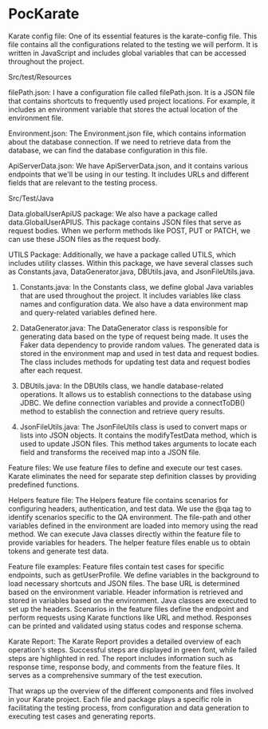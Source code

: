 # PocKarate

Karate config file:
One of its essential features is the karate-config file. This file contains all the configurations related to the testing we will perform. It is written in JavaScript and includes global variables that can be accessed throughout the project.

Src/test/Resources

filePath.json:
I have a configuration file called filePath.json. It is a JSON file that contains shortcuts to frequently used project locations. For example, it includes an environment variable that stores the actual location of the environment file.

Environment.json:
The Environment.json file, which contains information about the database connection. If we need to retrieve data from the database, we can find the database configuration in this file.

ApiServerData.json:
We have ApiServerData.json, and it contains various endpoints that we'll be using in our testing. It includes URLs and different fields that are relevant to the testing process.

Src/Test/Java

Data.globalUserApiUS package:
We also have a package called data.GlobalUserAPIUS. This package contains JSON files that serve as request bodies. When we perform methods like POST, PUT or PATCH, we can use these JSON files as the request body.







UTILS Package:
Additionally, we have a package called UTILS, which includes utility classes. Within this package, we have several classes such as Constants.java, DataGenerator.java, DBUtils.java, and JsonFileUtils.java.

1.	Constants.java:
In the Constants class, we define global Java variables that are used throughout the project. It includes variables like class names and configuration data. We also have a data environment map and query-related variables defined here.

2.	DataGenerator.java:
The DataGenerator class is responsible for generating data based on the type of request being made. It uses the Faker data dependency to provide random values. The generated data is stored in the environment map and used in test data and request bodies. The class includes methods for updating test data and request bodies after each request.

3.	DBUtils.java:
In the DBUtils class, we handle database-related operations. It allows us to establish connections to the database using JDBC. We define connection variables and provide a connectToDB() method to establish the connection and retrieve query results.

4.	JsonFileUtils.java:
The JsonFileUtils class is used to convert maps or lists into JSON objects. It contains the modifyTestData method, which is used to update JSON files. This method takes arguments to locate each field and transforms the received map into a JSON file.

Feature files:
We use feature files to define and execute our test cases. Karate eliminates the need for separate step definition classes by providing predefined functions.

Helpers feature file:
The Helpers feature file contains scenarios for configuring headers, authentication, and test data. We use the @qa tag to identify scenarios specific to the QA environment. The file-path and other variables defined in the environment are loaded into memory using the read method. We can execute Java classes directly within the feature file to provide variables for headers. The helper feature files enable us to obtain tokens and generate test data.

Feature file examples:
Feature files contain test cases for specific endpoints, such as getUserProfile. We define variables in the background to load necessary shortcuts and JSON files. The base URL is determined based on the environment variable. Header information is retrieved and stored in variables based on the environment. Java classes are executed to set up the headers. Scenarios in the feature files define the endpoint and perform requests using Karate functions like URL and method. Responses can be printed and validated using status codes and response schema.

Karate Report:
The Karate Report provides a detailed overview of each operation's steps. Successful steps are displayed in green font, while failed steps are highlighted in red. The report includes information such as response time, response body, and comments from the feature files. It serves as a comprehensive summary of the test execution.

That wraps up the overview of the different components and files involved in your Karate project. Each file and package plays a specific role in facilitating the testing process, from configuration and data generation to executing test cases and generating reports.
